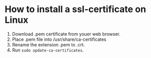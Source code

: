 # How to install a ssl-certificate on Linux

1. Download .pem certificate from youer web browser.
2. Place .pem file into /usr/share/ca-certificates
3. Rename the extension .pem to .crt.
4. Run ``sudo update-ca-certificates``.
